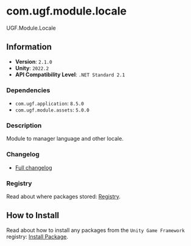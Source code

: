 # com.ugf.module.locale

UGF.Module.Locale

## Information

- **Version**: `2.1.0`
- **Unity**: `2022.2`
- **API Compatibility Level**: `.NET Standard 2.1`

### Dependencies

- `com.ugf.application`: `8.5.0`
- `com.ugf.module.assets`: `5.0.0`


### Description

Module to manager language and other locale.

### Changelog

- [Full changelog](changelog.md)

### Registry

Read about where packages stored: [Registry](https://github.com/unity-game-framework/organization/blob/main/docs/registry.md).

## How to Install

Read about how to install any packages from the `Unity Game Framework` registry: [Install Package](https://github.com/unity-game-framework/organization/blob/main/docs/install-packages.md).
